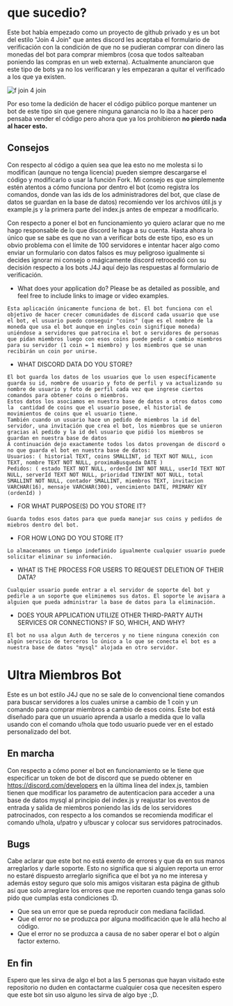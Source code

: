 # que sucedio?

Este bot había empezado como un proyecto de github privado y es un bot del estilo "Join 4 Join" que antes discord les aceptaba el formulario de verificación con la condición de que no se pudieran comprar con dinero las monedas del bot para comprar miembros (cosa que todos salteaban poniendo las compras en un web externa). Actualmente anunciaron que este tipo de bots ya no los verificaran y les empezaran a quitar el verificado a los que ya existen.

![f join 4 join](https://media.discordapp.net/attachments/745811541298905158/760827363930931210/unknown.png?width=918&height=560)

Por eso tome la dedición de hacer el código público porque mantener un bot de este tipo sin que genere ninguna ganancia no lo iba a hacer pero pensaba vender el código pero ahora que ya los prohibieron **no pierdo nada al hacer esto.**

## Consejos

Con respecto al código a quien sea que lea esto no me molesta si lo modifican (aunque no tenga licencia) pueden siempre descargarse el código y modificarlo o usar la función Fork. Mi consejo  es que simplemente estén atentos a cómo funciona por dentro el bot (como registra los comandos, donde van las ids de los administradores del bot, que clase de datos se guardan en la base de datos) recomiendo ver los archivos útil.js y  example.js y la primera parte del index.js antes de empezar a modificarlo.

Con respecto a poner el bot en funcionamiento yo quiero aclarar que no me hago responsable de lo que discord le haga a su cuenta. Hasta ahora lo único que se sabe es que no van a verificar bots de este tipo, eso es un obvio problema con el límite de 100 servidores e intentar hacer algo como enviar un formulario con datos falsos es muy peligroso igualmente si decides ignorar mi consejo o mágicamente discord retrocedió con su decisión respecto a los bots J4J aquí dejo las respuestas al formulario de verificación.

+ What does your application do? Please be as detailed as possible, and feel free to include links to image or video examples.
```
Esta aplicación únicamente funciona de bot. El bot funciona con el objetivo de hacer crecer comunidades de discord cada usuario que use el bot, el usuario puedo conseguir "coins" (que es el nombre de la moneda que usa el bot aunque en ingles coin signifique moneda) uniéndose a servidores que patrocina el bot o servidores de personas que pidan miembros luego con esos coins puede pedir a cambio miembros para su servidor (1 coin = 1 miembro) y los miembros que se unan recibirán un coin por unirse.
```
+ WHAT DISCORD DATA DO YOU STORE?
```
El bot guarda los datos de los usuarios que lo usen específicamente guarda su id, nombre de usuario y foto de perfil y va actualizando su nombre de usuario y foto de perfil cada vez que ingrese ciertos comandos para obtener coins o miembros.
Estos datos los asociamos en nuestra base de datos a otros datos como la  cantidad de coins que el usuario posee, el historial de movimientos de coins que el usuario tiene.
También cuando un usuario hace un pedido de miembros la id del servidor, una invitación que crea el bot, los miembros que se unieron gracias al pedido y la id del usuario que pidió los miembros se guardan en nuestra base de datos 
A continuación dejo exactamente todos los datos provengan de discord o no que guarda el bot en nuestra base de datos:
Usuarios: ( historial TEXT, coins SMALLINT, id TEXT NOT NULL, icon TEXT, nombre TEXT NOT NULL, proximaBusqueda DATE )
Pedidos: ( estado TEXT NOT NULL, ordenId INT NOT NULL, userId TEXT NOT NULL, serverId TEXT NOT NULL, prioridad TINYINT NOT NULL, total SMALLINT NOT NULL, contador SMALLINT, miembros TEXT, invitacion VARCHAR(16), mensaje VARCHAR(300), vencimiento DATE, PRIMARY KEY (ordenId) )
```
+ FOR WHAT PURPOSE(S) DO YOU STORE IT?
```
Guarda todos esos datos para que pueda manejar sus coins y pedidos de miebros dentro del bot.
```
+ FOR HOW LONG DO YOU STORE IT?
```
Lo almacenamos un tiempo indefinido igualmente cualquier usuario puede solicitar eliminar su información.
```
+ WHAT IS THE PROCESS FOR USERS TO REQUEST DELETION OF THEIR DATA?
```
Cualquier usuario puede entrar a el servidor de soporte del bot y pedirle a un soporte que eliminemos sus datos. El soporte le avisara a alguien que pueda administrar la base de datos para la eliminación.
```
+ DOES YOUR APPLICATION UTILIZE OTHER THIRD-PARTY AUTH SERVICES OR CONNECTIONS? IF SO, WHICH, AND WHY?
```
El bot no usa algun Auth de terceros y no tiene ninguna conexión con algún servicio de terceros lo único a lo que se conecta el bot es a nuestra base de datos "mysql" alojada en otro servidor.
```

# Ultra Miembros Bot

Este es un bot estilo J4J que no se sale de lo convencional tiene comandos para buscar servidores a los cuales unirse a cambio de 1 coin y un comando para comprar miembros a cambio de esos coins. 
Este bot está diseñado para que un usuario aprenda a usarlo a medida que lo valla usando con el comando u!hola que todo usuario puede ver en el estado personalizado del bot.

## En marcha

Con respecto a cómo poner el bot en funcionamiento se le tiene que especificar un token de bot de discord que se puedo obtener en https://discord.com/developers en la última línea del index.js, tambien tienen que modificar los parametro de autenticacion para acceder a una base de datos mysql al principio del index.js y reajustar los eventos de entrada y salida de miembros poniendo las ids de los servidores patrocinados, con respecto a los comandos se recomienda modificar el comando u!hola, u!patro y u!buscar y colocar sus servidores patrocinados.

## Bugs

Cabe aclarar que este bot no está exento de errores y que da en sus manos arreglarlos y darle soporte. Esto no significa que si alguien reporta un error no estaré dispuesto arreglarlo significa que el bot ya no me interesa y además estoy seguro que solo mis amigos visitaran esta página de github así que solo arreglare los errores que me reporten cuando tenga ganas solo pido que cumplas esta condiciones :D.

+ Que sea un error que se pueda reproducir con mediana facilidad.
+ Que el error no se produzca por alguna modificación que le allá hecho al código.
+ Que el error no se produzca a causa de no saber operar el bot o algún factor externo.

## En fin

Espero que les sirva de algo el bot a las 5 personas que hayan visitado este repositorio no duden en contactarme cualquier cosa que necesiten espero que este bot sin uso alguno les sirva de algo bye :,D.